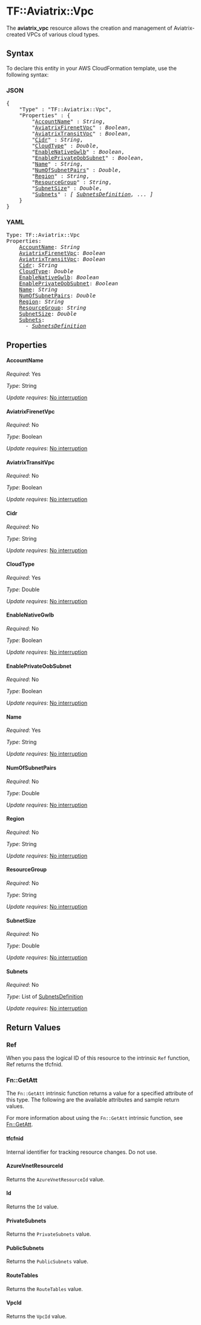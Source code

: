 # TF::Aviatrix::Vpc

The **aviatrix_vpc** resource allows the creation and management of Aviatrix-created VPCs of various cloud types.

## Syntax

To declare this entity in your AWS CloudFormation template, use the following syntax:

### JSON

<pre>
{
    "Type" : "TF::Aviatrix::Vpc",
    "Properties" : {
        "<a href="#accountname" title="AccountName">AccountName</a>" : <i>String</i>,
        "<a href="#aviatrixfirenetvpc" title="AviatrixFirenetVpc">AviatrixFirenetVpc</a>" : <i>Boolean</i>,
        "<a href="#aviatrixtransitvpc" title="AviatrixTransitVpc">AviatrixTransitVpc</a>" : <i>Boolean</i>,
        "<a href="#cidr" title="Cidr">Cidr</a>" : <i>String</i>,
        "<a href="#cloudtype" title="CloudType">CloudType</a>" : <i>Double</i>,
        "<a href="#enablenativegwlb" title="EnableNativeGwlb">EnableNativeGwlb</a>" : <i>Boolean</i>,
        "<a href="#enableprivateoobsubnet" title="EnablePrivateOobSubnet">EnablePrivateOobSubnet</a>" : <i>Boolean</i>,
        "<a href="#name" title="Name">Name</a>" : <i>String</i>,
        "<a href="#numofsubnetpairs" title="NumOfSubnetPairs">NumOfSubnetPairs</a>" : <i>Double</i>,
        "<a href="#region" title="Region">Region</a>" : <i>String</i>,
        "<a href="#resourcegroup" title="ResourceGroup">ResourceGroup</a>" : <i>String</i>,
        "<a href="#subnetsize" title="SubnetSize">SubnetSize</a>" : <i>Double</i>,
        "<a href="#subnets" title="Subnets">Subnets</a>" : <i>[ <a href="subnetsdefinition.md">SubnetsDefinition</a>, ... ]</i>
    }
}
</pre>

### YAML

<pre>
Type: TF::Aviatrix::Vpc
Properties:
    <a href="#accountname" title="AccountName">AccountName</a>: <i>String</i>
    <a href="#aviatrixfirenetvpc" title="AviatrixFirenetVpc">AviatrixFirenetVpc</a>: <i>Boolean</i>
    <a href="#aviatrixtransitvpc" title="AviatrixTransitVpc">AviatrixTransitVpc</a>: <i>Boolean</i>
    <a href="#cidr" title="Cidr">Cidr</a>: <i>String</i>
    <a href="#cloudtype" title="CloudType">CloudType</a>: <i>Double</i>
    <a href="#enablenativegwlb" title="EnableNativeGwlb">EnableNativeGwlb</a>: <i>Boolean</i>
    <a href="#enableprivateoobsubnet" title="EnablePrivateOobSubnet">EnablePrivateOobSubnet</a>: <i>Boolean</i>
    <a href="#name" title="Name">Name</a>: <i>String</i>
    <a href="#numofsubnetpairs" title="NumOfSubnetPairs">NumOfSubnetPairs</a>: <i>Double</i>
    <a href="#region" title="Region">Region</a>: <i>String</i>
    <a href="#resourcegroup" title="ResourceGroup">ResourceGroup</a>: <i>String</i>
    <a href="#subnetsize" title="SubnetSize">SubnetSize</a>: <i>Double</i>
    <a href="#subnets" title="Subnets">Subnets</a>: <i>
      - <a href="subnetsdefinition.md">SubnetsDefinition</a></i>
</pre>

## Properties

#### AccountName

_Required_: Yes

_Type_: String

_Update requires_: [No interruption](https://docs.aws.amazon.com/AWSCloudFormation/latest/UserGuide/using-cfn-updating-stacks-update-behaviors.html#update-no-interrupt)

#### AviatrixFirenetVpc

_Required_: No

_Type_: Boolean

_Update requires_: [No interruption](https://docs.aws.amazon.com/AWSCloudFormation/latest/UserGuide/using-cfn-updating-stacks-update-behaviors.html#update-no-interrupt)

#### AviatrixTransitVpc

_Required_: No

_Type_: Boolean

_Update requires_: [No interruption](https://docs.aws.amazon.com/AWSCloudFormation/latest/UserGuide/using-cfn-updating-stacks-update-behaviors.html#update-no-interrupt)

#### Cidr

_Required_: No

_Type_: String

_Update requires_: [No interruption](https://docs.aws.amazon.com/AWSCloudFormation/latest/UserGuide/using-cfn-updating-stacks-update-behaviors.html#update-no-interrupt)

#### CloudType

_Required_: Yes

_Type_: Double

_Update requires_: [No interruption](https://docs.aws.amazon.com/AWSCloudFormation/latest/UserGuide/using-cfn-updating-stacks-update-behaviors.html#update-no-interrupt)

#### EnableNativeGwlb

_Required_: No

_Type_: Boolean

_Update requires_: [No interruption](https://docs.aws.amazon.com/AWSCloudFormation/latest/UserGuide/using-cfn-updating-stacks-update-behaviors.html#update-no-interrupt)

#### EnablePrivateOobSubnet

_Required_: No

_Type_: Boolean

_Update requires_: [No interruption](https://docs.aws.amazon.com/AWSCloudFormation/latest/UserGuide/using-cfn-updating-stacks-update-behaviors.html#update-no-interrupt)

#### Name

_Required_: Yes

_Type_: String

_Update requires_: [No interruption](https://docs.aws.amazon.com/AWSCloudFormation/latest/UserGuide/using-cfn-updating-stacks-update-behaviors.html#update-no-interrupt)

#### NumOfSubnetPairs

_Required_: No

_Type_: Double

_Update requires_: [No interruption](https://docs.aws.amazon.com/AWSCloudFormation/latest/UserGuide/using-cfn-updating-stacks-update-behaviors.html#update-no-interrupt)

#### Region

_Required_: No

_Type_: String

_Update requires_: [No interruption](https://docs.aws.amazon.com/AWSCloudFormation/latest/UserGuide/using-cfn-updating-stacks-update-behaviors.html#update-no-interrupt)

#### ResourceGroup

_Required_: No

_Type_: String

_Update requires_: [No interruption](https://docs.aws.amazon.com/AWSCloudFormation/latest/UserGuide/using-cfn-updating-stacks-update-behaviors.html#update-no-interrupt)

#### SubnetSize

_Required_: No

_Type_: Double

_Update requires_: [No interruption](https://docs.aws.amazon.com/AWSCloudFormation/latest/UserGuide/using-cfn-updating-stacks-update-behaviors.html#update-no-interrupt)

#### Subnets

_Required_: No

_Type_: List of <a href="subnetsdefinition.md">SubnetsDefinition</a>

_Update requires_: [No interruption](https://docs.aws.amazon.com/AWSCloudFormation/latest/UserGuide/using-cfn-updating-stacks-update-behaviors.html#update-no-interrupt)

## Return Values

### Ref

When you pass the logical ID of this resource to the intrinsic `Ref` function, Ref returns the tfcfnid.

### Fn::GetAtt

The `Fn::GetAtt` intrinsic function returns a value for a specified attribute of this type. The following are the available attributes and sample return values.

For more information about using the `Fn::GetAtt` intrinsic function, see [Fn::GetAtt](https://docs.aws.amazon.com/AWSCloudFormation/latest/UserGuide/intrinsic-function-reference-getatt.html).

#### tfcfnid

Internal identifier for tracking resource changes. Do not use.

#### AzureVnetResourceId

Returns the <code>AzureVnetResourceId</code> value.

#### Id

Returns the <code>Id</code> value.

#### PrivateSubnets

Returns the <code>PrivateSubnets</code> value.

#### PublicSubnets

Returns the <code>PublicSubnets</code> value.

#### RouteTables

Returns the <code>RouteTables</code> value.

#### VpcId

Returns the <code>VpcId</code> value.

